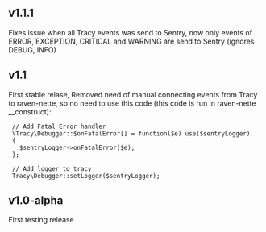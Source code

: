 
v1.1.1
------
Fixes issue when all Tracy events was send to Sentry, now only events of ERROR, EXCEPTION, CRITICAL and WARNING are send to Sentry (ignores DEBUG, INFO)

v1.1
----
First stable relase,
Removed need of manual connecting events from Tracy to raven-nette, so no need to use this code (this code is run in raven-nette __construct):

```
 // Add Fatal Error handler		
 \Tracy\Debugger::$onFatalError[] = function($e) use($sentryLogger)		
 {		
   $sentryLogger->onFatalError($e);		
 };		
 		
 // Add logger to tracy		
 Tracy\Debugger::setLogger($sentryLogger);
```

v1.0-alpha
----------
First testing release
